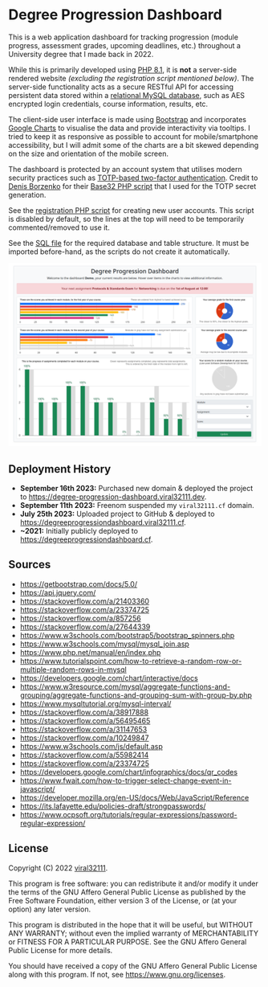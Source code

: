 # Degree Progression Dashboard

This is a web application dashboard for tracking progression (module progress, assessment grades, upcoming deadlines, etc.) throughout a University degree that I made back in 2022.

While this is primarily developed using [PHP 8.1](https://www.php.net/), it is **not** a server-side rendered website *(excluding the registration script mentioned below)*. The server-side functionality acts as a secure RESTful API for accessing persistent data stored within a [relational MySQL database](https://www.mysql.com/), such as AES encrypted login credentials, course information, results, etc.

The client-side user interface is made using [Bootstrap](https://getbootstrap.com/) and incorporates [Google Charts](https://developers.google.com/chart) to visualise the data and provide interactivity via tooltips. I tried to keep it as responsive as possible to account for mobile/smartphone accessibility, but I will admit some of the charts are a bit skewed depending on the size and orientation of the mobile screen.

The dashboard is protected by an account system that utilises modern security practices such as [TOTP-based two-factor authentication](https://github.com/google/google-authenticator/wiki/Key-Uri-Format). Credit to [Denis Borzenko](https://github.com/bbars) for their [Base32 PHP script](https://github.com/bbars/utils/blob/master/php-base32-encode-decode/Base32.php) that I used for the TOTP secret generation.

See the [registration PHP script](/scripts/server/register.php) for creating new user accounts. This script is disabled by default, so the lines at the top will need to be temporarily commented/removed to use it.

See the [SQL file](/database.sql) for the required database and table structure. It must be imported before-hand, as the scripts do not create it automatically.

![Screenshot](/Screenshot.png)

## Deployment History

* **September 16th 2023:** Purchased new domain & deployed the project to https://degree-progression-dashboard.viral32111.dev.
* **September 11th 2023:** Freenom suspended my `viral32111.cf` domain.
* **July 25th 2023:** Uploaded project to GitHub & deployed to https://degreeprogressiondashboard.viral32111.cf.
* **~2021:** Initially publicly deployed to https://degreeprogressiondashboard.cf.

## Sources

* https://getbootstrap.com/docs/5.0/
* https://api.jquery.com/
* https://stackoverflow.com/a/21403360
* https://stackoverflow.com/a/23374725
* https://stackoverflow.com/a/857256
* https://stackoverflow.com/a/27644339
* https://www.w3schools.com/bootstrap5/bootstrap_spinners.php
* https://www.w3schools.com/mysql/mysql_join.asp
* https://www.php.net/manual/en/index.php
* https://www.tutorialspoint.com/how-to-retrieve-a-random-row-or-multiple-random-rows-in-mysql
* https://developers.google.com/chart/interactive/docs
* https://www.w3resource.com/mysql/aggregate-functions-and-grouping/aggregate-functions-and-grouping-sum-with-group-by.php
* https://www.mysqltutorial.org/mysql-interval/
* https://stackoverflow.com/a/38917888
* https://stackoverflow.com/a/56495465
* https://stackoverflow.com/a/31147653
* https://stackoverflow.com/a/10249847
* https://www.w3schools.com/js/default.asp
* https://stackoverflow.com/a/55982414
* https://stackoverflow.com/a/23374725
* https://developers.google.com/chart/infographics/docs/qr_codes
* https://www.fwait.com/how-to-trigger-select-change-event-in-javascript/
* https://developer.mozilla.org/en-US/docs/Web/JavaScript/Reference
* https://its.lafayette.edu/policies-draft/strongpasswords/
* https://www.ocpsoft.org/tutorials/regular-expressions/password-regular-expression/

## License

Copyright (C) 2022 [viral32111](https://viral32111.com).

This program is free software: you can redistribute it and/or modify
it under the terms of the GNU Affero General Public License as
published by the Free Software Foundation, either version 3 of the
License, or (at your option) any later version.

This program is distributed in the hope that it will be useful,
but WITHOUT ANY WARRANTY; without even the implied warranty of
MERCHANTABILITY or FITNESS FOR A PARTICULAR PURPOSE. See the
GNU Affero General Public License for more details.

You should have received a copy of the GNU Affero General Public License
along with this program. If not, see https://www.gnu.org/licenses.
